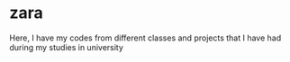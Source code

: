 # zara
Here, I have my codes from different classes and projects that I have had during my studies in university
